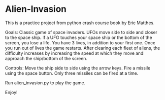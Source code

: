 # Alien-Invasion

This is a practice project from python crash course book by Eric Matthes.

Goals:
Classic game of space invaders. UFOs move side to side and closer to the space ship. If a UFO touches your space ship or the
bottom of the screen, you lose a life. You have 3 lives, in addition to your first one. Once you run out of lives the game
restarts. After clearing each fleet of aliens, the difficulty increases by increasing the speed at which they move and approach
the ship/bottom of the screen.

Controls:
Move the ship side to side using the arrow keys.
Fire a missile using the space button. Only three missiles can be fired at a time.

Run alien_invasion.py to play the game.

Enjoy!

